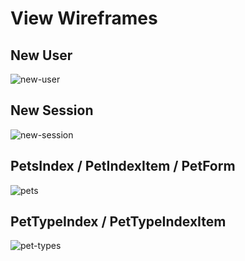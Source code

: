 # View Wireframes

## New User
![new-user]

## New Session
![new-session]

## PetsIndex / PetIndexItem / PetForm
![pets]

## PetTypeIndex / PetTypeIndexItem
![pet-types]

[new-user]: ./wireframes/new_user.png
[new-session]: ./wireframes/new_session.png
[pets]: ./wireframes/root_pets.png
[pet-types]: ./wireframes/root_pet_types.png
